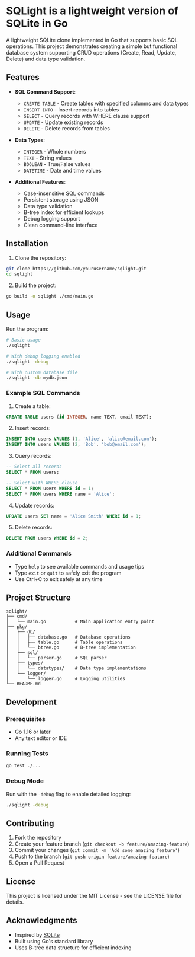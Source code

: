 # SQLight is a lightweight version of SQLite in Go

A lightweight SQLite clone implemented in Go that supports basic SQL operations. This project demonstrates creating a simple but functional database system supporting CRUD operations (Create, Read, Update, Delete) and data type validation.

## Features

- **SQL Command Support**:
  - `CREATE TABLE` - Create tables with specified columns and data types
  - `INSERT INTO` - Insert records into tables
  - `SELECT` - Query records with WHERE clause support
  - `UPDATE` - Update existing records
  - `DELETE` - Delete records from tables

- **Data Types**:
  - `INTEGER` - Whole numbers
  - `TEXT` - String values
  - `BOOLEAN` - True/False values
  - `DATETIME` - Date and time values

- **Additional Features**:
  - Case-insensitive SQL commands
  - Persistent storage using JSON
  - Data type validation
  - B-tree index for efficient lookups
  - Debug logging support
  - Clean command-line interface

## Installation

1. Clone the repository:
```bash
git clone https://github.com/yourusername/sqlight.git
cd sqlight
```

2. Build the project:
```bash
go build -o sqlight ./cmd/main.go
```

## Usage

Run the program:
```bash
# Basic usage
./sqlight

# With debug logging enabled
./sqlight -debug

# With custom database file
./sqlight -db mydb.json
```

### Example SQL Commands

1. Create a table:
```sql
CREATE TABLE users (id INTEGER, name TEXT, email TEXT);
```

2. Insert records:
```sql
INSERT INTO users VALUES (1, 'Alice', 'alice@email.com');
INSERT INTO users VALUES (2, 'Bob', 'bob@email.com');
```

3. Query records:
```sql
-- Select all records
SELECT * FROM users;

-- Select with WHERE clause
SELECT * FROM users WHERE id = 1;
SELECT * FROM users WHERE name = 'Alice';
```

4. Update records:
```sql
UPDATE users SET name = 'Alice Smith' WHERE id = 1;
```

5. Delete records:
```sql
DELETE FROM users WHERE id = 2;
```

### Additional Commands
- Type `help` to see available commands and usage tips
- Type `exit` or `quit` to safely exit the program
- Use Ctrl+C to exit safely at any time

## Project Structure

```
sqlight/
├── cmd/
│   └── main.go           # Main application entry point
├── pkg/
│   ├── db/
│   │   ├── database.go   # Database operations
│   │   ├── table.go      # Table operations
│   │   └── btree.go      # B-tree implementation
│   ├── sql/
│   │   └── parser.go     # SQL parser
│   ├── types/
│   │   └── datatypes/    # Data type implementations
│   └── logger/
│       └── logger.go     # Logging utilities
└── README.md
```

## Development

### Prerequisites
- Go 1.16 or later
- Any text editor or IDE

### Running Tests
```bash
go test ./...
```

### Debug Mode
Run with the `-debug` flag to enable detailed logging:
```bash
./sqlight -debug
```

## Contributing

1. Fork the repository
2. Create your feature branch (`git checkout -b feature/amazing-feature`)
3. Commit your changes (`git commit -m 'Add some amazing feature'`)
4. Push to the branch (`git push origin feature/amazing-feature`)
5. Open a Pull Request

## License

This project is licensed under the MIT License - see the LICENSE file for details.

## Acknowledgments

- Inspired by [SQLite](https://sqlite.org/)
- Built using Go's standard library
- Uses B-tree data structure for efficient indexing

